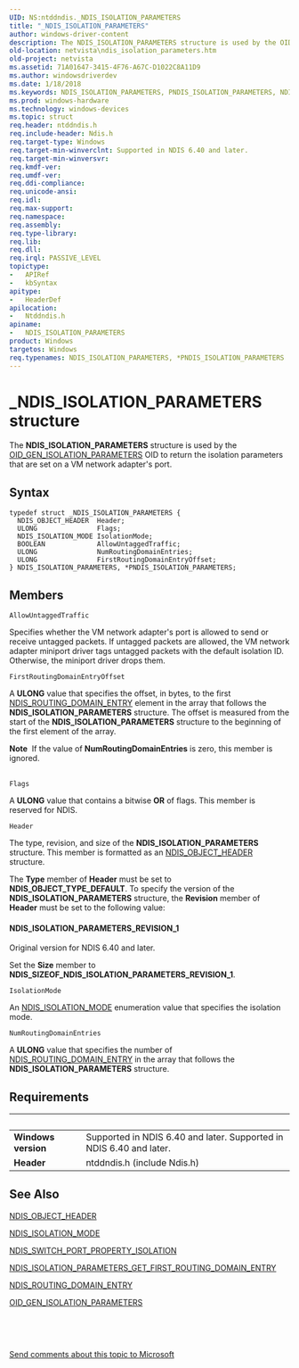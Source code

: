 ```yaml
---
UID: NS:ntddndis._NDIS_ISOLATION_PARAMETERS
title: "_NDIS_ISOLATION_PARAMETERS"
author: windows-driver-content
description: The NDIS_ISOLATION_PARAMETERS structure is used by the OID_GEN_ISOLATION_PARAMETERS OID to return the isolation parameters that are set on a VM network adapter's port.
old-location: netvista\ndis_isolation_parameters.htm
old-project: netvista
ms.assetid: 71A01647-3415-4F76-A67C-D1022C8A11D9
ms.author: windowsdriverdev
ms.date: 1/18/2018
ms.keywords: NDIS_ISOLATION_PARAMETERS, PNDIS_ISOLATION_PARAMETERS, NDIS_ISOLATION_PARAMETERS structure [Network Drivers Starting with Windows Vista], ntddndis/PNDIS_ISOLATION_PARAMETERS, PNDIS_ISOLATION_PARAMETERS structure pointer [Network Drivers Starting with Windows Vista], netvista.ndis_isolation_parameters, _NDIS_ISOLATION_PARAMETERS, ntddndis/NDIS_ISOLATION_PARAMETERS, *PNDIS_ISOLATION_PARAMETERS
ms.prod: windows-hardware
ms.technology: windows-devices
ms.topic: struct
req.header: ntddndis.h
req.include-header: Ndis.h
req.target-type: Windows
req.target-min-winverclnt: Supported in NDIS 6.40 and later.
req.target-min-winversvr: 
req.kmdf-ver: 
req.umdf-ver: 
req.ddi-compliance: 
req.unicode-ansi: 
req.idl: 
req.max-support: 
req.namespace: 
req.assembly: 
req.type-library: 
req.lib: 
req.dll: 
req.irql: PASSIVE_LEVEL
topictype:
-	APIRef
-	kbSyntax
apitype:
-	HeaderDef
apilocation:
-	Ntddndis.h
apiname:
-	NDIS_ISOLATION_PARAMETERS
product: Windows
targetos: Windows
req.typenames: NDIS_ISOLATION_PARAMETERS, *PNDIS_ISOLATION_PARAMETERS
---
```


# _NDIS_ISOLATION_PARAMETERS structure
The <b>NDIS_ISOLATION_PARAMETERS</b> structure is used by the <a href="https://msdn.microsoft.com/library/windows/hardware/dn383690">OID_GEN_ISOLATION_PARAMETERS</a> OID to return the isolation parameters that are set on a VM network adapter's port.

## Syntax
````
typedef struct _NDIS_ISOLATION_PARAMETERS {
  NDIS_OBJECT_HEADER  Header;
  ULONG               Flags;
  NDIS_ISOLATION_MODE IsolationMode;
  BOOLEAN             AllowUntaggedTraffic;
  ULONG               NumRoutingDomainEntries;
  ULONG               FirstRoutingDomainEntryOffset;
} NDIS_ISOLATION_PARAMETERS, *PNDIS_ISOLATION_PARAMETERS;
````

## Members


`AllowUntaggedTraffic`

Specifies whether the VM network adapter's port is allowed to send or receive untagged packets. If untagged packets are allowed, the VM network adapter miniport driver tags untagged packets with the default isolation ID. Otherwise, the miniport driver drops them.

`FirstRoutingDomainEntryOffset`

A <b>ULONG</b> value that specifies the offset, in bytes, to the first <a href="..\ntddndis\ns-ntddndis-_ndis_routing_domain_entry.md">NDIS_ROUTING_DOMAIN_ENTRY</a> element in the array that follows the <b>NDIS_ISOLATION_PARAMETERS</b> structure. The offset is measured from the start of the <b>NDIS_ISOLATION_PARAMETERS</b> structure to the beginning of the first element of the array.
<div class="alert"><b>Note</b>  If the value of <b>NumRoutingDomainEntries</b> is zero, this member is ignored.</div><div> </div>

`Flags`

A <b>ULONG</b> value that contains a bitwise <b>OR</b> of flags. This member is reserved for NDIS.

`Header`

The type, revision, and size of the <b>NDIS_ISOLATION_PARAMETERS</b>  structure. This member is formatted as an <a href="..\ntddndis\ns-ntddndis-_ndis_object_header.md">NDIS_OBJECT_HEADER</a> structure.

The <b>Type</b> member of <b>Header</b> must be set to <b>NDIS_OBJECT_TYPE_DEFAULT</b>. To specify the version of the <b>NDIS_ISOLATION_PARAMETERS</b> structure, the <b>Revision</b> member of <b>Header</b> must be set to the following value: 




#### NDIS_ISOLATION_PARAMETERS_REVISION_1

Original version for NDIS 6.40 and later.

Set the <b>Size</b> member to <b>NDIS_SIZEOF_NDIS_ISOLATION_PARAMETERS_REVISION_1</b>.

`IsolationMode`

An <a href="..\ntddndis\ne-ntddndis-_ndis_isolation_mode.md">NDIS_ISOLATION_MODE</a> enumeration value that specifies the isolation mode.

`NumRoutingDomainEntries`

A <b>ULONG</b> value that specifies the number of <a href="..\ntddndis\ns-ntddndis-_ndis_routing_domain_entry.md">NDIS_ROUTING_DOMAIN_ENTRY</a> in the array that follows the <b>NDIS_ISOLATION_PARAMETERS</b> structure.


## Requirements
| &nbsp; | &nbsp; |
| ---- |:---- |
| **Windows version** | Supported in NDIS 6.40 and later. Supported in NDIS 6.40 and later. |
| **Header** | ntddndis.h (include Ndis.h) |

## See Also

<a href="..\ntddndis\ns-ntddndis-_ndis_object_header.md">NDIS_OBJECT_HEADER</a>

<a href="..\ntddndis\ne-ntddndis-_ndis_isolation_mode.md">NDIS_ISOLATION_MODE</a>

<a href="..\ntddndis\ns-ntddndis-_ndis_switch_port_property_isolation.md">NDIS_SWITCH_PORT_PROPERTY_ISOLATION</a>

<a href="https://msdn.microsoft.com/library/windows/hardware/dn383680">NDIS_ISOLATION_PARAMETERS_GET_FIRST_ROUTING_DOMAIN_ENTRY</a>

<a href="..\ntddndis\ns-ntddndis-_ndis_routing_domain_entry.md">NDIS_ROUTING_DOMAIN_ENTRY</a>

<a href="https://msdn.microsoft.com/library/windows/hardware/dn383690">OID_GEN_ISOLATION_PARAMETERS</a>

 

 

<a href="mailto:wsddocfb@microsoft.com?subject=Documentation%20feedback [netvista\netvista]:%20NDIS_ISOLATION_PARAMETERS structure%20 RELEASE:%20(1/18/2018)&amp;body=%0A%0APRIVACY STATEMENT%0A%0AWe use your feedback to improve the documentation. We don't use your email address for any other purpose, and we'll remove your email address from our system after the issue that you're reporting is fixed. While we're working to fix this issue, we might send you an email message to ask for more info. Later, we might also send you an email message to let you know that we've addressed your feedback.%0A%0AFor more info about Microsoft's privacy policy, see http://privacy.microsoft.com/en-us/default.aspx." title="Send comments about this topic to Microsoft">Send comments about this topic to Microsoft</a>